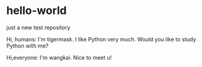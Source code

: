 # hello-world
just a new test repository


Hi, humans:
  I'm tigermask. I like Python very much. Would you like to study Python with me?

Hi,everyone:
   I'm wangkai. Nice to meet u!


